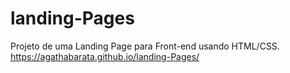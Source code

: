 # landing-Pages
Projeto de uma Landing Page para Front-end usando HTML/CSS.
https://agathabarata.github.io/landing-Pages/
